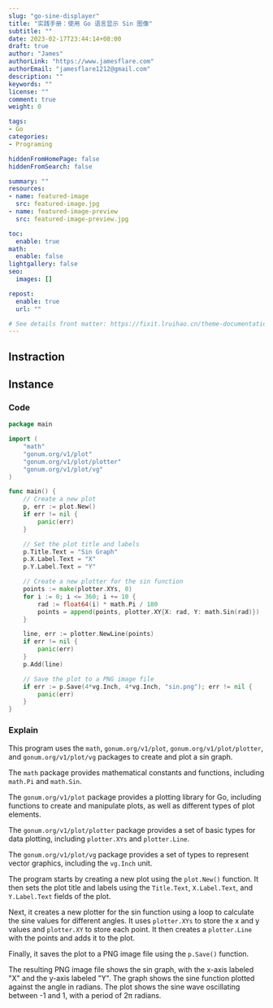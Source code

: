 ```yaml
---
slug: "go-sine-displayer"
title: "实践手册：使用 Go 语言显示 Sin 图像"
subtitle: ""
date: 2023-02-17T23:44:14+08:00
draft: true
author: "James"
authorLink: "https://www.jamesflare.com"
authorEmail: "jamesflare1212@gmail.com"
description: ""
keywords: ""
license: ""
comment: true
weight: 0

tags:
- Go
categories:
- Programing

hiddenFromHomePage: false
hiddenFromSearch: false

summary: ""
resources:
- name: featured-image
  src: featured-image.jpg
- name: featured-image-preview
  src: featured-image-preview.jpg

toc:
  enable: true
math:
  enable: false
lightgallery: false
seo:
  images: []

repost:
  enable: true
  url: ""

# See details front matter: https://fixit.lruihao.cn/theme-documentation-content/#front-matter
---
```


<!--more-->

## Instraction



## Instance

### Code

```go
package main

import (
    "math"
    "gonum.org/v1/plot"
    "gonum.org/v1/plot/plotter"
    "gonum.org/v1/plot/vg"
)

func main() {
    // Create a new plot
    p, err := plot.New()
    if err != nil {
        panic(err)
    }

    // Set the plot title and labels
    p.Title.Text = "Sin Graph"
    p.X.Label.Text = "X"
    p.Y.Label.Text = "Y"

    // Create a new plotter for the sin function
    points := make(plotter.XYs, 0)
    for i := 0; i <= 360; i += 10 {
        rad := float64(i) * math.Pi / 180
        points = append(points, plotter.XY{X: rad, Y: math.Sin(rad)})
    }

    line, err := plotter.NewLine(points)
    if err != nil {
        panic(err)
    }
    p.Add(line)

    // Save the plot to a PNG image file
    if err := p.Save(4*vg.Inch, 4*vg.Inch, "sin.png"); err != nil {
        panic(err)
    }
}
```

### Explain

This program uses the `math`, `gonum.org/v1/plot`, `gonum.org/v1/plot/plotter`, and `gonum.org/v1/plot/vg` packages to create and plot a sin graph.

The `math` package provides mathematical constants and functions, including `math.Pi` and `math.Sin`.

The `gonum.org/v1/plot` package provides a plotting library for Go, including functions to create and manipulate plots, as well as different types of plot elements.

The `gonum.org/v1/plot/plotter` package provides a set of basic types for data plotting, including `plotter.XYs` and `plotter.Line`.

The `gonum.org/v1/plot/vg` package provides a set of types to represent vector graphics, including the `vg.Inch` unit.

The program starts by creating a new plot using the `plot.New()` function. It then sets the plot title and labels using the `Title.Text`, `X.Label.Text`, and `Y.Label.Text` fields of the plot.

Next, it creates a new plotter for the sin function using a loop to calculate the sine values for different angles. It uses `plotter.XYs` to store the x and y values and `plotter.XY` to store each point. It then creates a `plotter.Line` with the points and adds it to the plot.

Finally, it saves the plot to a PNG image file using the `p.Save()` function.

The resulting PNG image file shows the sin graph, with the x-axis labeled "X" and the y-axis labeled "Y". The graph shows the sine function plotted against the angle in radians. The plot shows the sine wave oscillating between -1 and 1, with a period of 2π radians.